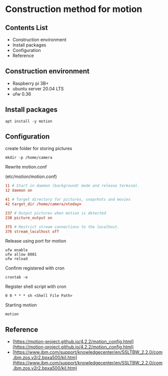 # Construction method for motion

## Contents List

- Construction environment
- Install packages
- Configuration
- Reference

## Construction environment

- Raspberry pi 3B+
- ubuntu server 20.04 LTS
- ufw 0.36

## Install packages

`apt install -y motion`

## Configuration

create folder for storing pictures

`mkdir -p /home/camera`

Rewrite motion.conf

(etc/motion/motion.conf)

```conf
11 # Start in daemon (background) mode and release terminal.
12 daemon on

41 # Target directory for pictures, snapshots and movies
42 target_dir /home/camera/<today>

237 # Output pictures when motion is detected
238 picture_output on

375 # Restrict stream connections to the localhost.
376 stream_localhost off
```

Release using port for motion

```terminal
ufw enable
ufw allow 8081
ufw reload
```

Confirm registered with cron

`crontab -e`

Register shell script with cron

```nano
0 0 * * * sh <Shell File Path>
```

Starting motion

`motion`

## Reference

- [https://motion-project.github.io/4.2.2/motion_config.html](https://motion-project.github.io/4.2.2/motion_config.html)
- [https://www.ibm.com/support/knowledgecenter/en/SSLTBW_2.2.0/com.ibm.zos.v2r2.bpxa500/kil.htm](https://www.ibm.com/support/knowledgecenter/en/SSLTBW_2.2.0/com.ibm.zos.v2r2.bpxa500/kil.htm)
